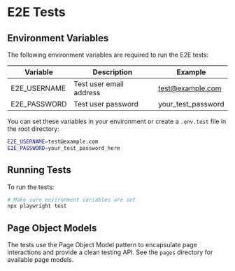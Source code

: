 # E2E Tests

## Environment Variables

The following environment variables are required to run the E2E tests:

| Variable | Description | Example |
|----------|-------------|---------|
| E2E_USERNAME | Test user email address | test@example.com |
| E2E_PASSWORD | Test user password | your_test_password |

You can set these variables in your environment or create a `.env.test` file in the root directory:

```bash
E2E_USERNAME=test@example.com
E2E_PASSWORD=your_test_password_here
```

## Running Tests

To run the tests:

```bash
# Make sure environment variables are set
npx playwright test
```

## Page Object Models

The tests use the Page Object Model pattern to encapsulate page interactions and provide a clean testing API. See the `pages` directory for available page models.
